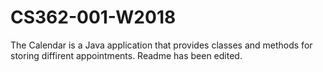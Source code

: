 # CS362-001-W2018
The Calendar is a Java application that provides classes and methods for storing diffirent appointments.
Readme has been edited.
